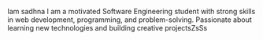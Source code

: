 Iam sadhna 
I am a motivated Software Engineering student with strong skills in web development, programming, and problem-solving. Passionate about learning new technologies and building creative projectsZsSs
